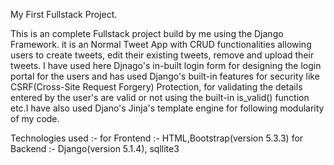 My First Fullstack Project.

This is an complete Fullstack project build by me using the Django Framework. it is an Normal Tweet App with CRUD functionalities allowing users to create tweets, edit their existing tweets, remove and upload their tweets. I have used here Djnago's in-built login form for designing the login portal for the users and has used Django's built-in features for security like CSRF(Cross-Site Request Forgery) Protection, for validating the details entered by the user's are valid or not using the built-in is_valid() function etc.I have also used Djano's Jinja's template engine for following modularity of my code.

Technologies used :-
for Frontend :- HTML,Bootstrap(version 5.3.3)
for Backend :- Django(version 5.1.4), sqllite3
